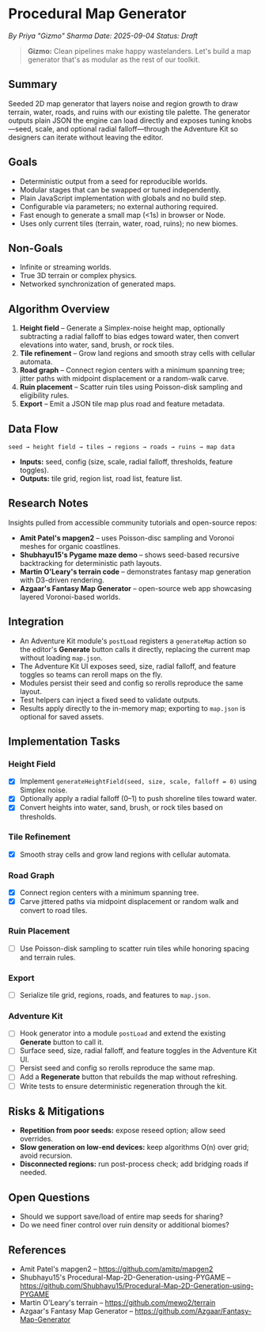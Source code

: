# Procedural Map Generator

*By Priya "Gizmo" Sharma*
*Date: 2025-09-04*
*Status: Draft*

> **Gizmo:** Clean pipelines make happy wastelanders. Let's build a map generator that's as modular as the rest of our toolkit.

## Summary

Seeded 2D map generator that layers noise and region growth to draw terrain, water, roads, and ruins with our existing tile palette. The generator outputs plain JSON the engine can load directly and exposes tuning knobs—seed, scale, and optional radial falloff—through the Adventure Kit so designers can iterate without leaving the editor.

## Goals

- Deterministic output from a seed for reproducible worlds.
- Modular stages that can be swapped or tuned independently.
- Plain JavaScript implementation with globals and no build step.
- Configurable via parameters; no external authoring required.
- Fast enough to generate a small map (<1s) in browser or Node.
- Uses only current tiles (terrain, water, road, ruins); no new biomes.

## Non-Goals

- Infinite or streaming worlds.
- True 3D terrain or complex physics.
- Networked synchronization of generated maps.

## Algorithm Overview

1. **Height field** – Generate a Simplex-noise height map, optionally subtracting a radial falloff to bias edges toward water, then convert elevations into water, sand, brush, or rock tiles.
2. **Tile refinement** – Grow land regions and smooth stray cells with cellular automata.
3. **Road graph** – Connect region centers with a minimum spanning tree; jitter paths with midpoint displacement or a random-walk carve.
4. **Ruin placement** – Scatter ruin tiles using Poisson-disk sampling and eligibility rules.
5. **Export** – Emit a JSON tile map plus road and feature metadata.

## Data Flow

```
seed → height field → tiles → regions → roads → ruins → map data
```

- **Inputs:** seed, config (size, scale, radial falloff, thresholds, feature toggles).
- **Outputs:** tile grid, region list, road list, feature list.

## Research Notes

Insights pulled from accessible community tutorials and open-source repos:

- **Amit Patel's mapgen2** – uses Poisson-disc sampling and Voronoi meshes for organic coastlines.
- **Shubhayu15's Pygame maze demo** – shows seed-based recursive backtracking for deterministic path layouts.
- **Martin O'Leary's terrain code** – demonstrates fantasy map generation with D3-driven rendering.
- **Azgaar's Fantasy Map Generator** – open-source web app showcasing layered Voronoi-based worlds.

## Integration

- An Adventure Kit module's `postLoad` registers a `generateMap` action so the editor's **Generate** button calls it directly, replacing the current map without loading `map.json`.
- The Adventure Kit UI exposes seed, size, radial falloff, and feature toggles so teams can reroll maps on the fly.
- Modules persist their seed and config so rerolls reproduce the same layout.
- Test helpers can inject a fixed seed to validate outputs.
- Results apply directly to the in-memory map; exporting to `map.json` is optional for saved assets.

## Implementation Tasks

### Height Field
- [x] Implement `generateHeightField(seed, size, scale, falloff = 0)` using Simplex noise.
- [x] Optionally apply a radial falloff (0–1) to push shoreline tiles toward water.
- [x] Convert heights into water, sand, brush, or rock tiles based on thresholds.

### Tile Refinement
- [x] Smooth stray cells and grow land regions with cellular automata.

### Road Graph
- [x] Connect region centers with a minimum spanning tree.
- [x] Carve jittered paths via midpoint displacement or random walk and convert to road tiles.

### Ruin Placement
- [ ] Use Poisson-disk sampling to scatter ruin tiles while honoring spacing and terrain rules.

### Export
- [ ] Serialize tile grid, regions, roads, and features to `map.json`.

### Adventure Kit
- [ ] Hook generator into a module `postLoad` and extend the existing **Generate** button to call it.
- [ ] Surface seed, size, radial falloff, and feature toggles in the Adventure Kit UI.
- [ ] Persist seed and config so rerolls reproduce the same map.
- [ ] Add a **Regenerate** button that rebuilds the map without refreshing.
- [ ] Write tests to ensure deterministic regeneration through the kit.

## Risks & Mitigations

- **Repetition from poor seeds:** expose reseed option; allow seed overrides.
- **Slow generation on low-end devices:** keep algorithms O(n) over grid; avoid recursion.
- **Disconnected regions:** run post-process check; add bridging roads if needed.

## Open Questions

- Should we support save/load of entire map seeds for sharing?
- Do we need finer control over ruin density or additional biomes?

## References

- Amit Patel's mapgen2 – https://github.com/amitp/mapgen2
- Shubhayu15's Procedural-Map-2D-Generation-using-PYGAME – https://github.com/Shubhayu15/Procedural-Map-2D-Generation-using-PYGAME
- Martin O'Leary's terrain – https://github.com/mewo2/terrain
- Azgaar's Fantasy Map Generator – https://github.com/Azgaar/Fantasy-Map-Generator
